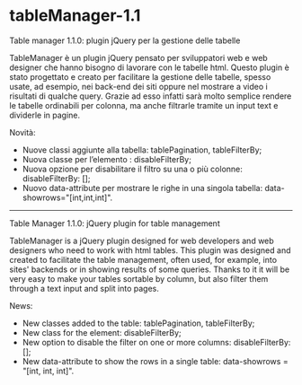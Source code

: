 # tableManager-1.1
Table manager 1.1.0: plugin jQuery per la gestione delle tabelle

TableManager è un plugin jQuery pensato per sviluppatori web e web designer che hanno bisogno di lavorare con le tabelle html. Questo plugin è stato progettato e creato per facilitare la gestione delle tabelle, spesso usate, ad esempio, nei back-end dei siti oppure nel mostrare a video i risultati di qualche query. Grazie ad esso infatti sarà molto semplice rendere le tabelle ordinabili per colonna, ma anche filtrarle tramite un input text e dividerle in pagine.

Novità:
- Nuove classi aggiunte alla tabella: tablePagination, tableFilterBy;
- Nuova classe per l’elemento <th>: disableFilterBy;
- Nuova opzione per disabilitare il filtro su una o più colonne: disableFilterBy: [];
- Nuovo data-attribute per mostrare le righe in una singola tabella: data-showrows="[int,int,int]".

---

Table Manager 1.1.0: jQuery plugin for table management

TableManager is a jQuery plugin designed for web developers and web designers who need to work with html tables. This plugin was designed and created to facilitate the table management, often used, for example, into sites' backends or in showing results of some queries. Thanks to it it will be very easy to make your tables sortable by column, but also filter them through a text input and split into pages.

News:
- New classes added to the table: tablePagination, tableFilterBy;
- New class for the <th> element: disableFilterBy;
- New option to disable the filter on one or more columns: disableFilterBy: [];
- New data-attribute to show the rows in a single table: data-showrows = "[int, int, int]".
